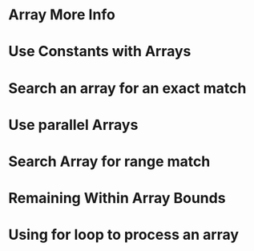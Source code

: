 # Array More Info




#  Use Constants with Arrays



# Search an array for an exact match



# Use parallel Arrays



# Search Array for range match



# Remaining Within Array Bounds



# Using for loop to process an array



